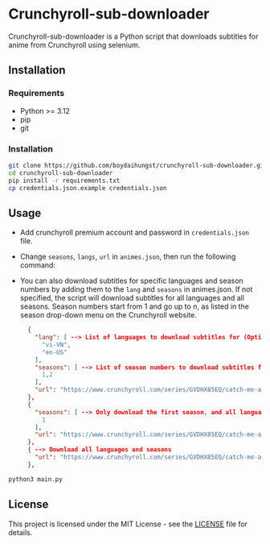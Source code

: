 # Crunchyroll-sub-downloader

Crunchyroll-sub-downloader is a Python script that downloads subtitles for anime from Crunchyroll using selenium.

## Installation

### Requirements

- Python >= 3.12
- pip
- git

### Installation

```bash
git clone https://github.com/boydaihungst/crunchyroll-sub-downloader.git
cd crunchyroll-sub-downloader
pip install -r requirements.txt
cp credentials.json.example credentials.json
```

## Usage

- Add crunchyroll premium account and password in `credentials.json` file.
- Change `seasons`, `langs`, `url` in `animes.json`, then run the following command:
- You can also download subtitles for specific languages and season numbers by adding them to the `lang` and `seasons` in animes.json. If not specified, the script will download subtitles for all languages and all seasons. Season numbers start from 1 and go up to n, as listed in the season drop-down menu on the Crunchyroll website.

  ```json
    {
      "lang": [ --> List of languages to download subtitles for (Optional)
        "vi-VN",
        "en-US"
      ],
      "seasons": [ --> List of season numbers to download subtitles for (Optional)
        1,2
      ],
      "url": "https://www.crunchyroll.com/series/GVDHX85EQ/catch-me-at-the-ballpark" -> URL of the anime (Required)
    },
    {
      "seasons": [ --> Only download the first season, and all languages
        1
      ],
      "url": "https://www.crunchyroll.com/series/GVDHX85EQ/catch-me-at-the-ballpark" -> URL of the anime (Required)
    },
    { --> Download all languages and seasons
      "url": "https://www.crunchyroll.com/series/GVDHX85EQ/catch-me-at-the-ballpark" -> URL of the anime (Required)
    },
  ```

```bash
python3 main.py
```

## License

This project is licensed under the MIT License - see the [LICENSE](LICENSE) file for details.
